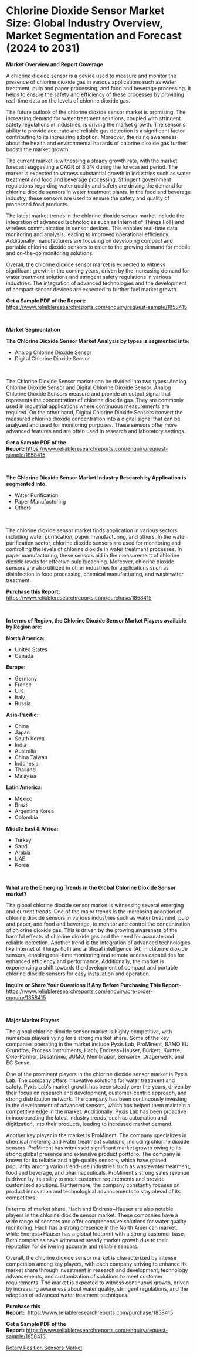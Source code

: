 <p><h1>Chlorine Dioxide Sensor Market Size: Global Industry Overview, Market Segmentation and Forecast (2024 to 2031)</h1></p><p><strong>Market Overview and Report Coverage</strong></p>
<p><p>A chlorine dioxide sensor is a device used to measure and monitor the presence of chlorine dioxide gas in various applications such as water treatment, pulp and paper processing, and food and beverage processing. It helps to ensure the safety and efficiency of these processes by providing real-time data on the levels of chlorine dioxide gas.</p><p>The future outlook of the chlorine dioxide sensor market is promising. The increasing demand for water treatment solutions, coupled with stringent safety regulations in industries, is driving the market growth. The sensor's ability to provide accurate and reliable gas detection is a significant factor contributing to its increasing adoption. Moreover, the rising awareness about the health and environmental hazards of chlorine dioxide gas further boosts the market growth.</p><p>The current market is witnessing a steady growth rate, with the market forecast suggesting a CAGR of 8.3% during the forecasted period. The market is expected to witness substantial growth in industries such as water treatment and food and beverage processing. Stringent government regulations regarding water quality and safety are driving the demand for chlorine dioxide sensors in water treatment plants. In the food and beverage industry, these sensors are used to ensure the safety and quality of processed food products.</p><p>The latest market trends in the chlorine dioxide sensor market include the integration of advanced technologies such as Internet of Things (IoT) and wireless communication in sensor devices. This enables real-time data monitoring and analysis, leading to improved operational efficiency. Additionally, manufacturers are focusing on developing compact and portable chlorine dioxide sensors to cater to the growing demand for mobile and on-the-go monitoring solutions.</p><p>Overall, the chlorine dioxide sensor market is expected to witness significant growth in the coming years, driven by the increasing demand for water treatment solutions and stringent safety regulations in various industries. The integration of advanced technologies and the development of compact sensor devices are expected to further fuel market growth.</p></p>
<p><strong>Get a Sample PDF of the Report:</strong> <a href="https://www.reliableresearchreports.com/enquiry/request-sample/1858415">https://www.reliableresearchreports.com/enquiry/request-sample/1858415</a></p>
<p>&nbsp;</p>
<p><strong>Market Segmentation</strong></p>
<p><strong>The Chlorine Dioxide Sensor Market Analysis by types is segmented into:</strong></p>
<p><ul><li>Analog Chlorine Dioxide Sensor</li><li>Digital Chlorine Dioxide Sensor</li></ul></p>
<p>&nbsp;</p>
<p><p>The Chlorine Dioxide Sensor market can be divided into two types: Analog Chlorine Dioxide Sensor and Digital Chlorine Dioxide Sensor. Analog Chlorine Dioxide Sensors measure and provide an output signal that represents the concentration of chlorine dioxide gas. They are commonly used in industrial applications where continuous measurements are required. On the other hand, Digital Chlorine Dioxide Sensors convert the measured chlorine dioxide concentration into a digital signal that can be analyzed and used for monitoring purposes. These sensors offer more advanced features and are often used in research and laboratory settings.</p></p>
<p><strong>Get a Sample PDF of the Report:</strong>&nbsp;<a href="https://www.reliableresearchreports.com/enquiry/request-sample/1858415">https://www.reliableresearchreports.com/enquiry/request-sample/1858415</a></p>
<p>&nbsp;</p>
<p><strong>The Chlorine Dioxide Sensor Market Industry Research by Application is segmented into:</strong></p>
<p><ul><li>Water Purification</li><li>Paper Manufacturing</li><li>Others</li></ul></p>
<p>&nbsp;</p>
<p><p>The chlorine dioxide sensor market finds application in various sectors including water purification, paper manufacturing, and others. In the water purification sector, chlorine dioxide sensors are used for monitoring and controlling the levels of chlorine dioxide in water treatment processes. In paper manufacturing, these sensors aid in the measurement of chlorine dioxide levels for effective pulp bleaching. Moreover, chlorine dioxide sensors are also utilized in other industries for applications such as disinfection in food processing, chemical manufacturing, and wastewater treatment.</p></p>
<p><strong>Purchase this Report:</strong>&nbsp; <a href="https://www.reliableresearchreports.com/purchase/1858415">https://www.reliableresearchreports.com/purchase/1858415</a></p>
<p>&nbsp;</p>
<p><strong>In terms of Region, the Chlorine Dioxide Sensor Market Players available by Region are:</strong></p>
<p>
    <p> <strong> North America: </strong>
        <ul>
            <li>United States</li>
            <li>Canada</li>
        </ul>
        </p> 
    <p> <strong> Europe: </strong>
        <ul>
            <li>Germany</li>
            <li>France</li>
            <li>U.K.</li>
            <li>Italy</li>
            <li>Russia</li>
        </ul>
        </p> 
    <p> <strong> Asia-Pacific: </strong>
        <ul>
            <li>China</li>
            <li>Japan</li>
            <li>South Korea</li>
            <li>India</li>
            <li>Australia</li>
            <li>China Taiwan</li>
            <li>Indonesia</li>
            <li>Thailand</li>
            <li>Malaysia</li>
        </ul>
        </p> 
    <p> <strong> Latin America: </strong>
        <ul>
            <li>Mexico</li>
            <li>Brazil</li>
            <li>Argentina Korea</li>
            <li>Colombia</li>
        </ul>
        </p> 
    <p> <strong> Middle East & Africa: </strong>
        <ul>
            <li>Turkey</li>
            <li>Saudi</li>
            <li>Arabia</li>
            <li>UAE</li>
            <li>Korea</li>
        </ul>
    </p>
    </p>
<p>&nbsp;</p>
<p><strong>What are the Emerging Trends in the Global Chlorine Dioxide Sensor market?</strong></p>
<p><p>The global chlorine dioxide sensor market is witnessing several emerging and current trends. One of the major trends is the increasing adoption of chlorine dioxide sensors in various industries such as water treatment, pulp and paper, and food and beverage, to monitor and control the concentration of chlorine dioxide gas. This is driven by the growing awareness of the harmful effects of chlorine dioxide gas and the need for accurate and reliable detection. Another trend is the integration of advanced technologies like Internet of Things (IoT) and artificial intelligence (AI) in chlorine dioxide sensors, enabling real-time monitoring and remote access capabilities for enhanced efficiency and performance. Additionally, the market is experiencing a shift towards the development of compact and portable chlorine dioxide sensors for easy installation and operation.</p></p>
<p><strong>Inquire or Share Your Questions If Any Before Purchasing This Report</strong>- <a href="https://www.reliableresearchreports.com/enquiry/pre-order-enquiry/1858415">https://www.reliableresearchreports.com/enquiry/pre-order-enquiry/1858415</a></p>
<p>&nbsp;</p>
<p><strong>Major Market Players</strong></p>
<p><p>The global chlorine dioxide sensor market is highly competitive, with numerous players vying for a strong market share. Some of the key companies operating in the market include Pyxis Lab, ProMinent, BAMO EU, Grundfos, Process Instruments, Hach, Endress+Hauser, Bürkert, Kuntze, Cole-Parmer, Dosatronic, JUMO, Membrapor, Sensorex, Drägerwerk, and EC Sense.</p><p>One of the prominent players in the chlorine dioxide sensor market is Pyxis Lab. The company offers innovative solutions for water treatment and safety. Pyxis Lab's market growth has been steady over the years, driven by their focus on research and development, customer-centric approach, and strong distribution network. The company has been continuously investing in the development of advanced sensors, which has helped them maintain a competitive edge in the market. Additionally, Pyxis Lab has been proactive in incorporating the latest industry trends, such as automation and digitization, into their products, leading to increased market demand.</p><p>Another key player in the market is ProMinent. The company specializes in chemical metering and water treatment solutions, including chlorine dioxide sensors. ProMinent has witnessed significant market growth owing to its strong global presence and extensive product portfolio. The company is known for its reliable and high-quality sensors, which have gained popularity among various end-use industries such as wastewater treatment, food and beverage, and pharmaceuticals. ProMinent's strong sales revenue is driven by its ability to meet customer requirements and provide customized solutions. Furthermore, the company constantly focuses on product innovation and technological advancements to stay ahead of its competitors.</p><p>In terms of market share, Hach and Endress+Hauser are also notable players in the chlorine dioxide sensor market. These companies have a wide range of sensors and offer comprehensive solutions for water quality monitoring. Hach has a strong presence in the North American market, while Endress+Hauser has a global footprint with a strong customer base. Both companies have witnessed steady market growth due to their reputation for delivering accurate and reliable sensors.</p><p>Overall, the chlorine dioxide sensor market is characterized by intense competition among key players, with each company striving to enhance its market share through investment in research and development, technology advancements, and customization of solutions to meet customer requirements. The market is expected to witness continuous growth, driven by increasing awareness about water quality, stringent regulations, and the adoption of advanced water treatment techniques.</p></p>
<p><strong>Purchase this Report:</strong>&nbsp;&nbsp;<a href="https://www.reliableresearchreports.com/purchase/1858415">https://www.reliableresearchreports.com/purchase/1858415</a></p>
<p></p>
<p><strong>Get a Sample PDF of the Report:</strong>&nbsp;<a href="https://www.reliableresearchreports.com/enquiry/request-sample/1858415">https://www.reliableresearchreports.com/enquiry/request-sample/1858415</a></p>
<p><p><a href="https://github.com/GroverBarry/Market-Research-Report-List-3/blob/main/rotary-position-sensors-market.md">Rotary Position Sensors Market</a></p></p>